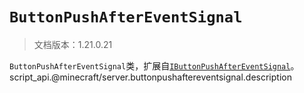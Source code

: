 # `ButtonPushAfterEventSignal`

> 文档版本：1.21.0.21

`ButtonPushAfterEventSignal`类，扩展自[`IButtonPushAfterEventSignal`](./ibuttonpushaftereventsignal.md)。script_api.@minecraft/server.buttonpushaftereventsignal.description
